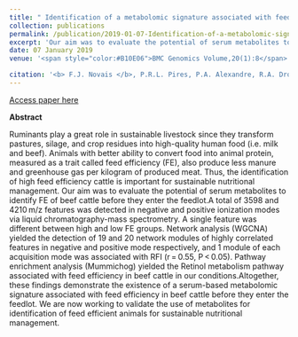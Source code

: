 ```yaml
---
title: " Identification of a metabolomic signature associated with feed efficiency in beef cattle"
collection: publications
permalink: /publication/2019-01-07-Identification-of-a-metabolomic-signature-associated-with-feed-efficiency-in-beef-cattle
excerpt: 'Our aim was to evaluate the potential of serum metabolites to identify Feed Efficiency of beef cattle before they enter the feedlot.'
date: 07 January 2019
venue: '<span style="color:#B10E06">BMC Genomics Volume,20(1):8</span>'

citation: '<b> F.J. Novais </b>, P.R.L. Pires, P.A. Alexandre, R.A. Dromms, A.H. Iglesias, J.B.S. Ferraz, M.P. Styczynski and H. Fukumasu(2017),Identification of a metabolomic signature associated with feed efficiency in beef cattle.BMC Genomics Volume: 20 Issue: 1 Pages: 8'
---
```


[Access paper here](https://doi.org/10.1186/s12864-018-5406-2)

<b>Abstract</b>

Ruminants play a great role in sustainable livestock since they transform pastures, silage, and crop residues into high-quality human food (i.e. milk and beef). Animals with better ability to convert food into animal protein, measured as a trait called feed efficiency (FE), also produce less manure and greenhouse gas per kilogram of produced meat. Thus, the identification of high feed efficiency cattle is important for sustainable nutritional management. Our aim was to evaluate the potential of serum metabolites to identify FE of beef cattle before they enter the feedlot.A total of 3598 and 4210 m/z features was detected in negative and positive ionization modes via liquid chromatography-mass spectrometry. A single feature was different between high and low FE groups. Network analysis (WGCNA) yielded the detection of 19 and 20 network modules of highly correlated features in negative and positive mode respectively, and 1 module of each acquisition mode was associated with RFI (r = 0.55, P < 0.05). Pathway enrichment analysis (Mummichog) yielded the Retinol metabolism pathway associated with feed efficiency in beef cattle in our conditions.Altogether, these findings demonstrate the existence of a serum-based metabolomic signature associated with feed efficiency in beef cattle before they enter the feedlot. We are now working to validate the use of metabolites for identification of feed efficient animals for sustainable nutritional management.
